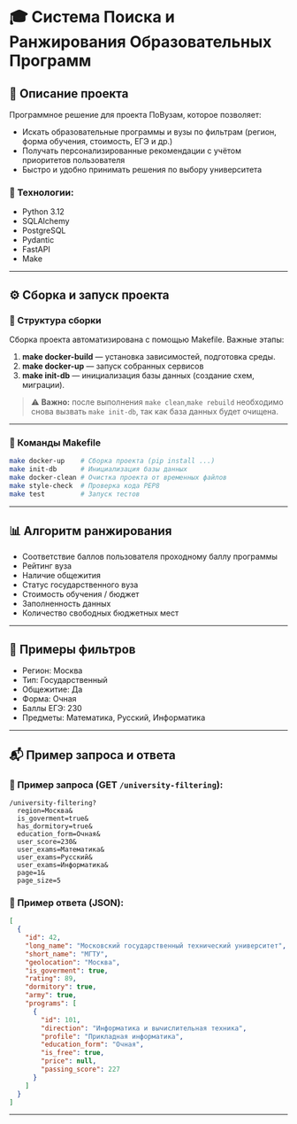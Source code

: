 # 🎓 Система Поиска и Ранжирования Образовательных Программ

## 📌 Описание проекта

Программное решение для проекта ПоВузам, которое позволяет:

- Искать образовательные программы и вузы по фильтрам (регион, форма обучения, стоимость, ЕГЭ и др.)
- Получать персонализированные рекомендации с учётом приоритетов пользователя
- Быстро и удобно принимать решения по выбору университета

### 💠 Технологии:
- Python 3.12
- SQLAlchemy
- PostgreSQL
- Pydantic
- FastAPI
- Make

---

## ⚙️ Сборка и запуск проекта

### 📂 Структура сборки

Сборка проекта автоматизирована с помощью Makefile. Важные этапы:

1. **make docker-build** — установка зависимостей, подготовка среды.
2. **make docker-up** — запуск собранных сервисов 
3. **make init-db** — инициализация базы данных (создание схем, миграции).

> ⚠️ **Важно:** после выполнения `make clean`,`make rebuild` необходимо снова вызвать `make init-db`, так как база данных будет очищена.

---

### 🔧 Команды Makefile

```bash
make docker-up    # Сборка проекта (pip install ...)
make init-db      # Инициализация базы данных
make docker-clean # Очистка проекта от временных файлов
make style-check  # Проверка кода PEP8
make test         # Запуск тестов
```

---

## 📊 Алгоритм ранжирования

- Соответствие баллов пользователя проходному баллу программы
- Рейтинг вуза
- Наличие общежития
- Статус государственного вуза
- Стоимость обучения / бюджет
- Заполненность данных
- Количество свободных бюджетных мест

---

## 🔎 Примеры фильтров

- Регион: Москва
- Тип: Государственный
- Общежитие: Да
- Форма: Очная
- Баллы ЕГЭ: 230
- Предметы: Математика, Русский, Информатика

---

## 📬 Пример запроса и ответа

### 🔹 Пример запроса (GET `/university-filtering`):

```http
/university-filtering?
  region=Москва&
  is_goverment=true&
  has_dormitory=true&
  education_form=Очная&
  user_score=230&
  user_exams=Математика&
  user_exams=Русский&
  user_exams=Информатика&
  page=1&
  page_size=5
```

### 🔸 Пример ответа (JSON):

```json
[
  {
    "id": 42,
    "long_name": "Московский государственный технический университет",
    "short_name": "МГТУ",
    "geolocation": "Москва",
    "is_goverment": true,
    "rating": 89,
    "dormitory": true,
    "army": true,
    "programs": [
      {
        "id": 101,
        "direction": "Информатика и вычислительная техника",
        "profile": "Прикладная информатика",
        "education_form": "Очная",
        "is_free": true,
        "price": null,
        "passing_score": 227
      }
    ]
  }
]
```

---

